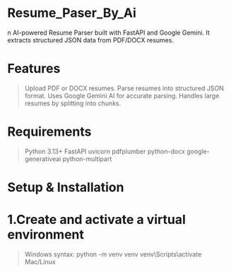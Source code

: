 # Resume_Paser_By_Ai
n AI-powered Resume Parser built with FastAPI and Google Gemini. It extracts structured JSON data from PDF/DOCX resumes.


# Features

> Upload PDF or DOCX resumes.
> Parse resumes into structured JSON format.
> Uses Google Gemini AI for accurate parsing.
> Handles large resumes by splitting into chunks.

# Requirements

> Python 3.13+
> FastAPI
> uvicorn
> pdfplumber
> python-docx
> google-generativeai
> python-multipart

# Setup & Installation
# 1.Create and activate a virtual environment
  > Windows
> syntax: python -m venv venv
venv\Scripts\activate
  > Mac/Linux
> 
  


